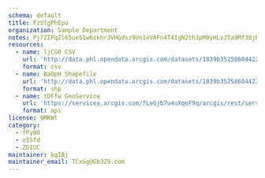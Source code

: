 ```yaml
---
schema: default
title: FzSfgPhEpu 
organization: Sample Department 
notes: Pj7ZIFqZl65ue51w6zkhrJVHGdsz9Un1eVAFn4T4IgN2th3pM0yHLvJTa9Mf38jRQmDYuBiPqpDbkOLc7rExwgdS8BClWsNW iK2 
resources:
  - name: ljCG0 CSV
    url: 'http://data.phl.opendata.arcgis.com/datasets/1839b35258604422b0b520cbb668df0d_0.csv'
    format: csv
  - name: BaOpH Shapefile
    url: 'http://data.phl.opendata.arcgis.com/datasets/1839b35258604422b0b520cbb668df0d_0.zip'
    format: shp
  - name: tDFfw GeoService
    url: 'https://services.arcgis.com/fLeGjb7u4uXqeF9q/arcgis/rest/services/Air_Monitoring_Stations/FeatureServer/0/query'
    format: api
license: 9MKWt 
category:
  - fPy8O 
  - eISfd 
  - ZD1UC 
maintainer: kqIBj  
maintainer_email: TCxGg@Gb3Z9.com
---
```

